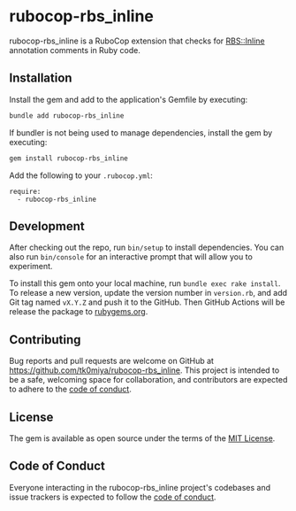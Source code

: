 # rubocop-rbs_inline

rubocop-rbs_inline is a RuboCop extension that checks for [RBS::Inline](https://github.com/soutaro/rbs-inline) annotation comments in Ruby code.

## Installation

Install the gem and add to the application's Gemfile by executing:

```bash
bundle add rubocop-rbs_inline
```

If bundler is not being used to manage dependencies, install the gem by executing:

```bash
gem install rubocop-rbs_inline
```

Add the following to your `.rubocop.yml`:

```
require:
  - rubocop-rbs_inline
```

## Development

After checking out the repo, run `bin/setup` to install dependencies. You can also run `bin/console` for an interactive prompt that will allow you to experiment.

To install this gem onto your local machine, run `bundle exec rake install`. To release a new version, update the version number in `version.rb`, and add Git tag named `vX.Y.Z` and push it to the GitHub.  Then GitHub Actions will be release the package to [rubygems.org](https://rubygems.org).

## Contributing

Bug reports and pull requests are welcome on GitHub at https://github.com/tk0miya/rubocop-rbs_inline. This project is intended to be a safe, welcoming space for collaboration, and contributors are expected to adhere to the [code of conduct](https://github.com/tk0miya/rubocop-rbs_inline/blob/main/CODE_OF_CONDUCT.md).

## License

The gem is available as open source under the terms of the [MIT License](https://opensource.org/licenses/MIT).

## Code of Conduct

Everyone interacting in the rubocop-rbs_inline project's codebases and issue trackers is expected to follow the [code of conduct](https://github.com/tk0miya/rubocop-rbs_inline/blob/main/CODE_OF_CONDUCT.md).
